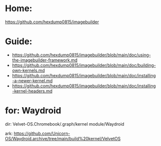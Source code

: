 # Home:
https://github.com/hexdump0815/imagebuilder

# Guide:
- https://github.com/hexdump0815/imagebuilder/blob/main/doc/using-the-imagebuilder-framework.md
- https://github.com/hexdump0815/imagebuilder/blob/main/doc/building-own-kernels.md
- https://github.com/hexdump0815/imagebuilder/blob/main/doc/installing-a-newer-kernel.md
- https://github.com/hexdump0815/imagebuilder/blob/main/doc/installing-kernel-headers.md

# for: Waydroid
dir: Velvet-OS.Chromebook/.graph/kernel module/Waydroid

ark: https://github.com/Unicorn-OS/Waydroid.archive/tree/main/build%20kernel/VelvetOS
